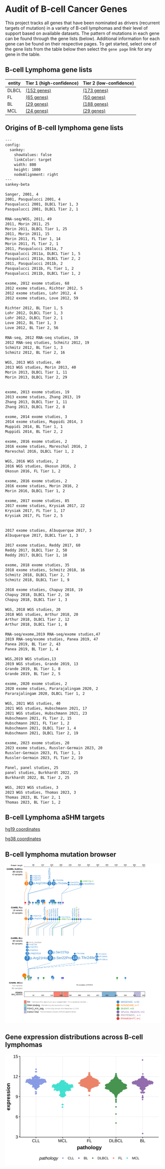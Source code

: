 # Audit of B-cell Cancer Genes

This project tracks all genes that have been nominated as drivers (recurrent targets of mutation) in a variety of B-cell lymphomas and their level of support based on available datasets. The pattern 
of mutations in each gene can be found through the gene lists (below). Additional information for each gene can be found on their respective pages. To get started, select one of the gene lists from the table below then select the `gene page` link for any gene in the table.  

## B-cell Lymphoma gene lists
| entity | Tier 1 (high-confidence) | Tier 2 (low-confidence) |
| ----- | ----------- | ---------- |
| DLBCL | [(152 genes)](tier1_dlbcl) |[(173 genes)](tier2_dlbcl) |
| FL | [(65 genes)](tier1_fl) |[(50 genes)](tier2_fl) |
| BL | [(29 genes)](tier1_bl) |[(188 genes)](tier2_bl) |
| MCL | [(24 genes)](tier1_mcl) |[(29 genes)](tier2_mcl) |

## Origins of B-cell lymphoma gene lists

```mermaid
---
config:
  sankey:
    showValues: false
    linkColor: target
    width: 800
    height: 1000
    nodeAlignment: right
---
sankey-beta

Sanger, 2001, 4
2001, Pasqualucci 2001, 4
Pasqualucci 2001, DLBCL Tier 1, 3
Pasqualucci 2001, DLBCL Tier 2, 1

RNA-seq/WGS, 2011, 49
2011, Morin 2011, 25
Morin 2011, DLBCL Tier 1, 25
2011, Morin 2011, 15
Morin 2011, FL Tier 1, 14
Morin 2011, FL Tier 2, 1
2011, Pasqualucci 2011a, 7
Pasqualucci 2011a, DLBCL Tier 1, 5
Pasqualucci 2011a, DLBCL Tier 2, 2
2011, Pasqualucci 2011b, 2
Pasqualucci 2011b, FL Tier 1, 2
Pasqualucci 2011b, DLBCL Tier 1, 2

exome, 2012 exome studies, 68
2012 exome studies, Richter 2012, 5
2012 exome studies, Lohr 2012, 4
2012 exome studies, Love 2012, 59

Richter 2012, BL Tier 1, 5
Lohr 2012, DLBCL Tier 1, 3
Lohr 2012, DLBCL Tier 2, 1
Love 2012, BL Tier 1, 3
Love 2012, BL Tier 2, 56

RNA-seq, 2012 RNA-seq studies, 19
2012 RNA-seq studies, Schmitz 2012, 19
Schmitz 2012, BL Tier 1, 3
Schmitz 2012, BL Tier 2, 16

WGS, 2013 WGS studies, 40
2013 WGS studies, Morin 2013, 40
Morin 2013, DLBCL Tier 1, 11
Morin 2013, DLBCL Tier 2, 29


exome, 2013 exome studies, 19
2013 exome studies, Zhang 2013, 19
Zhang 2013, DLBCL Tier 1, 11
Zhang 2013, DLBCL Tier 2, 8

exome, 2014 exome studies, 3
2014 exome studies, Muppidi 2014, 3
Muppidi 2014, BL Tier 1, 1
Muppidi 2014, BL Tier 2, 2

exome, 2016 exome studies, 2
2016 exome studies, Mareschal 2016, 2
Mareschal 2016, DLBCL Tier 1, 2

WGS, 2016 WGS studies, 2
2016 WGS studies, Okosun 2016, 2
Okosun 2016, FL Tier 1, 2

exome, 2016 exome studies, 2
2016 exome studies, Morin 2016, 2
Morin 2016, DLBCL Tier 1, 2

exome, 2017 exome studies, 85
2017 exome studies, Krysiak 2017, 22
Krysiak 2017, FL Tier 1, 17
Krysiak 2017, FL Tier 2, 5


2017 exome studies, Albuquerque 2017, 3
Albuquerque 2017, DLBCL Tier 1, 3

2017 exome studies, Reddy 2017, 60
Reddy 2017, DLBCL Tier 2, 50
Reddy 2017, DLBCL Tier 1, 10

exome, 2018 exome studies, 35
2018 exome studies, Schmitz 2018, 16
Schmitz 2018, DLBCL Tier 2, 7
Schmitz 2018, DLBCL Tier 1, 9

2018 exome studies, Chapuy 2018, 19
Chapuy 2018, DLBCL Tier 2, 16
Chapuy 2018, DLBCL Tier 1, 3

WGS, 2018 WGS studies, 20
2018 WGS studies, Arthur 2018, 20
Arthur 2018, DLBCL Tier 2, 12
Arthur 2018, DLBCL Tier 1, 8

RNA-seq/exome,2019 RNA-seq/exome studies,47
2019 RNA-seq/exome studies, Panea 2019, 47
Panea 2019, BL Tier 2, 43
Panea 2019, BL Tier 1, 4

WGS,2019 WGS studies,13
2019 WGS studies, Grande 2019, 13
Grande 2019, BL Tier 1, 8
Grande 2019, BL Tier 2, 5

exome, 2020 exome studies, 2
2020 exome studies, Pararajalingam 2020, 2
Pararajalingam 2020, DLBCL Tier 1, 2

WGS, 2021 WGS studies, 40
2021 WGS studies, Hubschmann 2021, 17
2021 WGS studies, Hubschmann 2021, 23
Hubschmann 2021, FL Tier 2, 15
Hubschmann 2021, FL Tier 1, 2
Hubschmann 2021, DLBCL Tier 1, 4
Hubschmann 2021, DLBCL Tier 2, 19

exome, 2023 exome studies, 20
2023 exome studies, Russler-Germain 2023, 20
Russler-Germain 2023, FL Tier 1, 1
Russler-Germain 2023, FL Tier 2, 19

Panel, panel studies, 25
panel studies, Burkhardt 2022, 25
Burkhardt 2022, BL Tier 2, 25

WGS, 2023 WGS studies, 3
2023 WGS studies, Thomas 2023, 3
Thomas 2023, BL Tier 2, 1
Thomas 2023, BL Tier 1, 2

```

## B-cell Lymphoma aSHM targets
[hg19 coordinates](ashm)

[hg38 coordinates](ashm_hg38)

## B-cell lymphoma mutation browser

![FOXO1](images/proteinpaint/FOXO1_NM_002015.svg)

## Gene expression distributions across B-cell lymphomas

![expression](images/gene_expression/FOXO1_by_pathology.svg)
